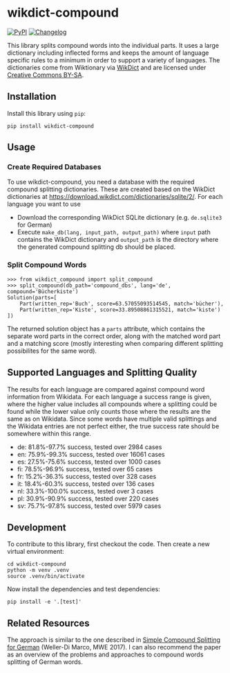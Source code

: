 # wikdict-compound

[![PyPI](https://img.shields.io/pypi/v/wikdict-compound.svg)](https://pypi.org/project/wikdict-compound/)
[![Changelog](https://img.shields.io/github/v/release/karlb/wikdict-compound?include_prereleases&label=changelog)](https://github.com/karlb/wikdict-compound/releases)

This library splits compound words into the individual parts. It uses a large dictionary including inflected forms and keeps the amount of language specific rules to a minimum in order to support a variety of languages.
The dictionaries come from Wiktionary via [WikDict](https://www.wikdict.com/) and are licensed under [Creative Commons BY-SA](https://creativecommons.org/licenses/by-sa/3.0/).

## Installation

Install this library using `pip`:

    pip install wikdict-compound

## Usage

### Create Required Databases

To use wikdict-compound, you need a database with the required compound splitting dictionaries. These are created based on the WikDict dictionaries at <https://download.wikdict.com/dictionaries/sqlite/2/>. For each language you want to use
* Download the corresponding WikDict SQLite dictionary (e.g. `de.sqlite3` for German)
* Execute `make_db(lang, input_path, output_path)` where `input` path contains the WikDict dictionary and `output_path` is the directory where the generated compound splitting db should be placed.

### Split Compound Words

```
>>> from wikdict_compound import split_compound
>>> split_compound(db_path='compound_dbs', lang='de', compound='Bücherkiste')
Solution(parts=[
    Part(written_rep='Buch', score=63.57055093514545, match='bücher'),
    Part(written_rep='Kiste', score=33.89508861315521, match='kiste')
])
```

The returned solution object has a `parts` attribute, which contains the separate word parts in the correct order, along with the matched word part and a matching score (mostly interesting when comparing different splitting possibilites for the same word).

## Supported Languages and Splitting Quality

The results for each language are compared against compound word information from Wikidata.
For each language a success range is given, where the higher value includes all compounds where a splitting could be found while the lower value only counts those where the results are the same as on Wikidata.
Since some words have multiple valid splittings and the Wikidata entries are not perfect either, the true success rate should be somewhere within this range.

<!-- [[[cog
import cog
import subprocess
for lang in 'de en es fi fr it nl pl sv'.split():
    output = subprocess.check_output(
        f'./split_word.py {lang} | tail -1',
        shell=True,
        encoding='utf-8',
    )
    cog.out('* ' +output)
]]] -->
* de: 81.8%-97.7% success, tested over 2984 cases
* en: 75.9%-99.3% success, tested over 16061 cases
* es: 27.5%-75.6% success, tested over 1000 cases
* fi: 78.5%-96.9% success, tested over 65 cases
* fr: 15.2%-36.3% success, tested over 328 cases
* it: 18.4%-60.3% success, tested over 136 cases
* nl: 33.3%-100.0% success, tested over 3 cases
* pl: 30.9%-90.9% success, tested over 220 cases
* sv: 75.7%-97.8% success, tested over 5979 cases
<!-- [[[end]]] -->

## Development

To contribute to this library, first checkout the code. Then create a new virtual environment:

    cd wikdict-compound
    python -m venv .venv
    source .venv/bin/activate

Now install the dependencies and test dependencies:

    pip install -e '.[test]'

<!--
To run the tests:

    pytest
-->

## Related Resources

The approach is similar to the one described in [Simple Compound Splitting for German](https://aclanthology.org/W17-1722) (Weller-Di Marco, MWE 2017). I can also recommend the paper as an overview of the problems and approaches to compound words splitting of German words.
